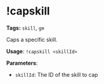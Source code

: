 # !capskill

**Tags:** `skill`, `gm`

Caps a specific skill.

**Usage**: `!capskill <skillId>`

**Parameters**:
- `skillId`: The ID of the skill to cap

